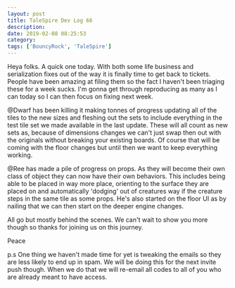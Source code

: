 ```yaml
---
layout: post
title: TaleSpire Dev Log 66
description:
date: 2019-02-08 08:25:53
category:
tags: ['BouncyRock', 'TaleSpire']
---
```


Heya folks. A quick one today. With both some life business and serialization fixes out of the way it is finally time to get back to tickets. People have been amazing at filing them so the fact I haven't been triaging these for a week sucks. I'm gonna get through reproducing as many as I can today so I can then focus on fixing next week.

@Dwarf has been killing it making tonnes of progress updating all of the tiles to the new sizes and fleshing out the sets to include everything in the test tile set we made available in the last update. These will all count as new sets as, because of dimensions changes we can't just swap then out with the originals without breaking your existing boards. Of course that will be coming with the floor changes but until then we want to keep everything working.

@Ree has made a pile of progress on props. As they will become their own class of object they can now have their own behaviors. This includes being able to be placed in way more place, orienting to the surface they are placed on and automatically 'dodging' out of creatures way if the creature steps in the same tile as some props. He's also started on the floor UI as by nailing that we can then start on the deeper engine changes.

All go but mostly behind the scenes. We can't wait to show you more though so thanks for joining us on this journey.

Peace

p.s One thing we haven't made time for yet is tweaking the emails so they are less likely to end up in spam. We will be doing this for the next invite push though. When we do that we will re-email all codes to all of you who are already meant to have access.
